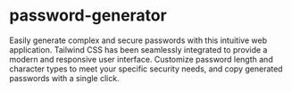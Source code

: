 # password-generator
Easily generate complex and secure passwords with this intuitive web application. Tailwind CSS has been seamlessly integrated to provide a modern and responsive user interface. Customize password length and character types to meet your specific security needs, and copy generated passwords with a single click.
